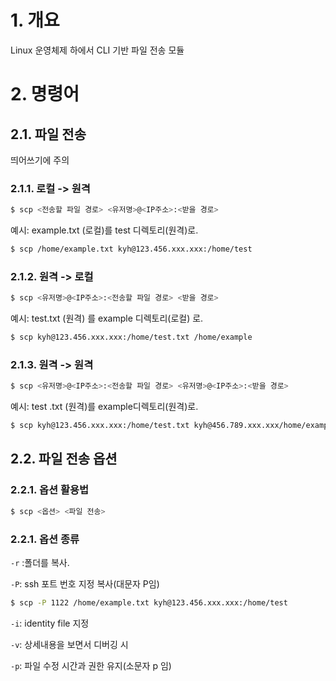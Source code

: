 # 1. 개요

Linux 운영체제 하에서 CLI 기반 파일 전송 모듈

# 2. 명령어

## 2.1. 파일 전송

띄어쓰기에 주의

### 2.1.1. 로컬 -> 원격

```bash
$ scp <전송할 파일 경로> <유저명>@<IP주소>:<받을 경로>
```

예시: example.txt (로컬)를 test 디렉토리(원격)로.

```bash
$ scp /home/example.txt kyh@123.456.xxx.xxx:/home/test
```

### 2.1.2. 원격 -> 로컬

```bash
$ scp <유저명>@<IP주소>:<전송할 파일 경로> <받을 경로>
```

예시: test.txt (원격) 를 example 디렉토리(로컬) 로.

```bash
$ scp kyh@123.456.xxx.xxx:/home/test.txt /home/example
```

### 2.1.3. 원격 -> 원격

```bash
$ scp <유저명>@<IP주소>:<전송할 파일 경로> <유저명>@<IP주소>:<받을 경로>
```

예시: test .txt (원격)를 example디렉토리(원격)로.

```bash
$ scp kyh@123.456.xxx.xxx:/home/test.txt kyh@456.789.xxx.xxx/home/example.txt 
```

## 2.2. 파일 전송 옵션

### 2.2.1. 옵션 활용법

```bash
$ scp <옵션> <파일 전송>
```

### 2.2.1. 옵션 종류

`-r` :폴더를 복사. 

`-P`: ssh 포트 번호 지정 복사(대문자 P임)

```bash
$ scp -P 1122 /home/example.txt kyh@123.456.xxx.xxx:/home/test
```

`-i`: identity file 지정

`-v`: 상세내용을 보면서 디버깅 시 

`-p`: 파일 수정 시간과 권한 유지(소문자 p 임)

### 

